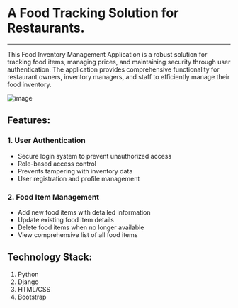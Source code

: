 # A Food Tracking Solution for Restaurants.
------------------------------------------------
This Food Inventory Management Application is a robust solution for tracking food items, managing prices, and maintaining security through user authentication. The application provides comprehensive functionality for restaurant owners, inventory managers, and staff to efficiently manage their food inventory.

![image](https://github.com/user-attachments/assets/979fb060-7203-463d-a15b-d2be6b6159fd)

## Features:

### 1. User Authentication

- Secure login system to prevent unauthorized access
- Role-based access control
- Prevents tampering with inventory data
- User registration and profile management

### 2. Food Item Management

- Add new food items with detailed information
- Update existing food item details
- Delete food items when no longer available
- View comprehensive list of all food items

## Technology Stack:
1. Python
2. Django
3. HTML/CSS
4. Bootstrap

